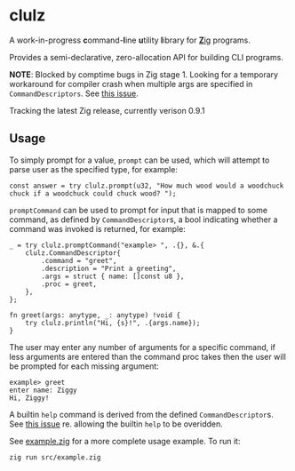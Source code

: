 # clulz
A work-in-progress **c**ommand-**l**ine **u**tility **l**ibrary for [**Z**ig](https://ziglang.org/) programs.

Provides a semi-declarative, zero-allocation API for building CLI programs.

__NOTE__: Blocked by comptime bugs in Zig stage 1. Looking for a temporary workaround for compiler crash when multiple args are specified in `CommandDescriptors`. See [this issue](https://github.com/hazeycode/clulz/issues/2).

Tracking the latest Zig release, currently verison 0.9.1

## Usage

To simply prompt for a value, `prompt` can be used, which will attempt to parse user as the specified type, for example:
```zig
const answer = try clulz.prompt(u32, "How much wood would a woodchuck chuck if a woodchuck could chuck wood? ");
```

`promptCommand` can be used to prompt for input that is mapped to some command, as defined by `CommandDescriptor`s, a bool indicating whether a command was invoked is returned, for example:
```zig
_ = try clulz.promptCommand("example> ", .{}, &.{
    clulz.CommandDescriptor{
        .command = "greet",
        .description = "Print a greeting",
        .args = struct { name: []const u8 },
        .proc = greet,
    },
};

fn greet(args: anytype, _: anytype) !void {
    try clulz.println("Hi, {s}!", .{args.name});
}
```

The user may enter any number of arguments for a specific command, if less arguments are entered than the command proc takes then the user will be prompted for each missing argument:
```
example> greet   
enter name: Ziggy
Hi, Ziggy!
```

A builtin `help` command is derived from the defined `CommandDescriptor`s. See [this issue](https://github.com/hazeycode/clulz/issues/1) re. allowing the builtin `help` to be overidden.


See [example.zig](src/example.zig) for a more complete usage example. To run it:
```sh
zig run src/example.zig
```
